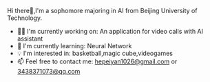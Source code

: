 Hi there👋,I'm a sophomore majoring in AI from Beijing University of Technology.

- 👩‍💻 I'm currently working on: An application for video calls with AI assistant
- 🌱 I'm currently learning: Neural Network
- 💡 I'm interested in: basketball,magic cube,videogames
- 📫 Feel free to contact me: hepeiyan1026@gmail.com or 3438371073@qq.com
